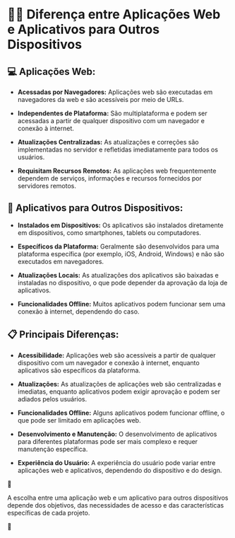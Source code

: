 # 🤷‍♀️ Diferença entre Aplicações Web e Aplicativos para Outros Dispositivos

## 💻 **Aplicações Web:**

- **Acessadas por Navegadores:** Aplicações web são executadas em navegadores da web e são acessíveis por meio de URLs.

- **Independentes de Plataforma:** São multiplataforma e podem ser acessadas a partir de qualquer dispositivo com um navegador e conexão à internet.

- **Atualizações Centralizadas:** As atualizações e correções são implementadas no servidor e refletidas imediatamente para todos os usuários.

- **Requisitam Recursos Remotos:** As aplicações web frequentemente dependem de serviços, informações e recursos fornecidos por servidores remotos.

## 📱 **Aplicativos para Outros Dispositivos:**

- **Instalados em Dispositivos:** Os aplicativos são instalados diretamente em dispositivos, como smartphones, tablets ou computadores.

- **Específicos da Plataforma:** Geralmente são desenvolvidos para uma plataforma específica (por exemplo, iOS, Android, Windows) e não são executados em navegadores.

- **Atualizações Locais:** As atualizações dos aplicativos são baixadas e instaladas no dispositivo, o que pode depender da aprovação da loja de aplicativos.

- **Funcionalidades Offline:** Muitos aplicativos podem funcionar sem uma conexão à internet, dependendo do caso.

## 📋 **Principais Diferenças:**

- **Acessibilidade:** Aplicações web são acessíveis a partir de qualquer dispositivo com um navegador e conexão à internet, enquanto aplicativos são específicos da plataforma.

- **Atualizações:** As atualizações de aplicações web são centralizadas e imediatas, enquanto aplicativos podem exigir aprovação e podem ser adiados pelos usuários.

- **Funcionalidades Offline:** Alguns aplicativos podem funcionar offline, o que pode ser limitado em aplicações web.

- **Desenvolvimento e Manutenção:** O desenvolvimento de aplicativos para diferentes plataformas pode ser mais complexo e requer manutenção específica.

- **Experiência do Usuário:** A experiência do usuário pode variar entre aplicações web e aplicativos, dependendo do dispositivo e do design.

📌

A escolha entre uma aplicação web e um aplicativo para outros dispositivos depende dos objetivos, das necessidades de acesso e das características específicas de cada projeto.

📌
